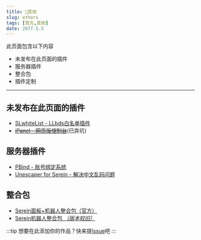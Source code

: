 ```yaml
---
title: 🌊其他
slug: others
tags: [官方,其他]
date: 2077.5.5
---
```


此页面包含以下内容

- 未发布在此页面的插件
- 服务器插件
- 整合包
- 插件定制

<!--truncate-->

---

## 未发布在此页面的插件

- [SLwhiteList - LLbds白名单插件](https://www.minebbs.com/resources/serein-llbds-slwhitelist-llbds-js.5216/)
- [~~iPanel - 网页版控制台~~](https://ipanel.serein.cc)(已弃坑)

## 服务器插件

- [PBind - 账号绑定系统](https://www.minebbs.com/resources/pbind.4211/)
- [Unescaper for Serein - 解决中文乱码问题](https://www.minebbs.com/resources/unescaper-for-serein.5441/)

## 整合包

- [Serein面板+机器人整合包（官方）](https://www.minebbs.com/resources/serein.4390/)
- [Serein机器人整合包 *（版本较旧）*](https://www.minebbs.com/resources/serein.4201/)

:::tip
想要在此添加你的作品？快来提[Issue](https://github.com/Zaitonn/Serein-Docs/issues/new/choose)吧
:::
